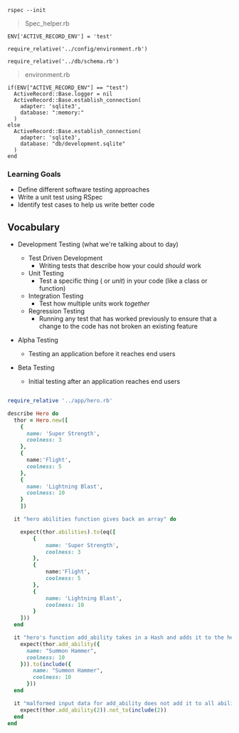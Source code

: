`rspec --init`



> Spec_helper.rb

```
ENV['ACTIVE_RECORD_ENV'] = 'test'

require_relative('../config/environment.rb')

require_relative('../db/schema.rb')
```



> environment.rb

```
if(ENV["ACTIVE_RECORD_ENV"] == "test")
  ActiveRecord::Base.logger = nil
  ActiveRecord::Base.establish_connection(
    adapter: 'sqlite3',
    database: ":memory:"
  )
else
  ActiveRecord::Base.establish_connection(
    adapter: 'sqlite3',
    database: "db/development.sqlite"
  )
end
```











### Learning Goals

- Define different software testing approaches 
- Write a unit test using RSpec
- Identify test cases to help us write better code

 

## Vocabulary
* Development Testing (what we're talking about to day)
    * Test Driven Development
      - Writing tests that describe how your could _should_ work
    - Unit Testing
      - Test a specific thing ( or _unit_)  in your code (like a class or function) 
    - Integration Testing
      - Test how multiple units work _together_
    - Regression Testing
      - Running any test that has worked previously to ensure that a change to the code has not broken an existing feature
* Alpha Testing

    - Testing an application before it reaches end users
* Beta Testing

    - Initial testing after an application reaches end users

```ruby 

require_relative '../app/hero.rb'

describe Hero do
  thor = Hero.new([
    {
      name: 'Super Strength',
      coolness: 3
    },
    {
      name:'Flight',
      coolness: 5
    },
    {
      name: 'Lightning Blast',
      coolness: 10
    }
    ])

  it "hero abilities function gives back an array" do

    expect(thor.abilities).to(eq([
        {
            name: 'Super Strength',
            coolness: 3
        },
        {
            name:'Flight',
            coolness: 5
        },
        {
            name: 'Lightning Blast',
            coolness: 10
        }
    ]))
  end

  it "hero's function add_ability takes in a Hash and adds it to the hero's abilities" do
    expect(thor.add_ability({
      name: "Summon Hammer",
      coolness: 10
    })).to(include({
        name: "Summon Hammer",
        coolness: 10
      }))
  end

  it "malformed input data for add_ability does not add it to all abilities" do
    expect(thor.add_ability(2)).not_to(include(2))
  end
end
```